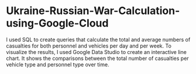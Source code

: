 # Ukraine-Russian-War-Calculation-using-Google-Cloud
I used SQL to create queries that calculate the total and average numbers of casualties for both personnel and vehicles per day and per week. To visualize the results, I used Google Data Studio to create an interactive line chart. It shows the comparisons between the total number of casualties per vehicle type and personnel type over time.
